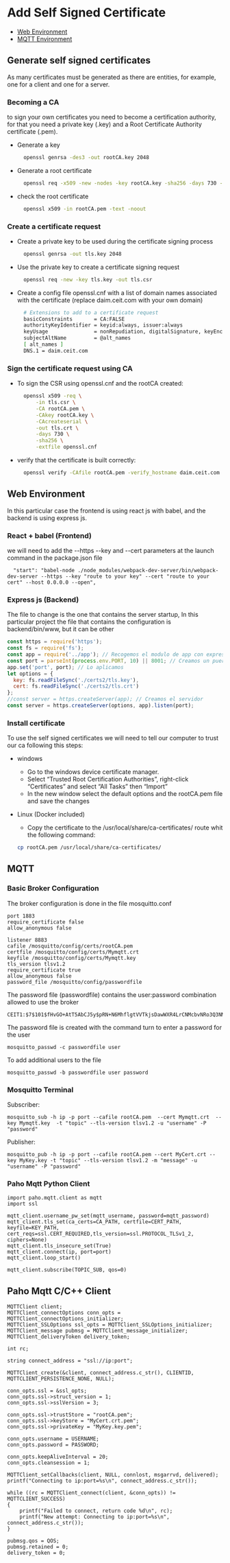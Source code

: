 # Add Self Signed Certificate

  - [Web Environment](#Web)
  - [MQTT Environment](#MQTT)

## Generate self signed certificates

As many certificates must be generated as there are entities, for example, one for a client and one for a server.

### Becoming a CA

to sign your own certificates you need to become a certification authority, for that you need a private key (.key) and a Root Certificate Authority certificate (.pem).

- Generate a key

  ```sh
    openssl genrsa -des3 -out rootCA.key 2048
  ```

- Generate a root certificate

  ```sh
    openssl req -x509 -new -nodes -key rootCA.key -sha256 -days 730 -out rootCA.pem
  ```

- check the root certificate

  ```sh
    openssl x509 -in rootCA.pem -text -noout
  ```

### Create a certificate request

- Create a private key to be used during the certificate signing process

  ```sh
    openssl genrsa -out tls.key 2048
  ```

- Use the private key to create a certificate signing request

  ```sh
    openssl req -new -key tls.key -out tls.csr
  ```

- Create a config file openssl.cnf with a list of domain names associated with the certificate (replace daim.ceit.com with your own domain)

  ```sh
    # Extensions to add to a certificate request
    basicConstraints       = CA:FALSE
    authorityKeyIdentifier = keyid:always, issuer:always
    keyUsage               = nonRepudiation, digitalSignature, keyEncipherment, dataEncipherment
    subjectAltName         = @alt_names
    [ alt_names ]
    DNS.1 = daim.ceit.com
  ```

### Sign the certificate request using CA

- To sign the CSR using openssl.cnf and the rootCA created:

  ```sh
    openssl x509 -req \
        -in tls.csr \
        -CA rootCA.pem \
        -CAkey rootCA.key \
        -CAcreateserial \
        -out tls.crt \
        -days 730 \
        -sha256 \
        -extfile openssl.cnf
  ```

- verify that the certificate is built correctly:

  ```sh
    openssl verify -CAfile rootCA.pem -verify_hostname daim.ceit.com tls.crt
  ```

## Web Environment

In this particular case the frontend is using react js with babel, and the backend is using express js.

### React + babel (Frontend)

 we will need to add the --https --key and --cert parameters at the launch command in the package.json file

  ```console
    "start": "babel-node ./node_modules/webpack-dev-server/bin/webpack-dev-server --https --key "route to your key" --cert "route to your cert" --host 0.0.0.0 --open",
  ```

### Express js (Backend)

  The file to change is the one that contains the server startup, In this particular project the file that contains the configuration is backend/bin/www, but it can be other

  ```js
  const https = require('https');
  const fs = require('fs');
  const app = require('../app'); // Recogemos el modulo de app con express
  const port = parseInt(process.env.PORT, 10) || 8001; // Creamos un puerto
  app.set('port', port); // Lo aplicamos
  let options = {
    key: fs.readFileSync('./certs2/tls.key'),
    cert: fs.readFileSync('./certs2/tls.crt')
  };
  //const server = https.createServer(app); // Creamos el servidor
  const server = https.createServer(options, app).listen(port);
  ```

### Install certificate

To use the self signed certificates we will need to tell our computer to trust our ca following this steps:

- windows
    - Go to the windows device certificate manager.
    - Select “Trusted Root Certification Authorities”, right-click “Certificates” and select “All Tasks” then “Import”
    - In the new window select the default options and the rootCA.pem file and save the changes
- Linux (Docker included)
    - Copy the certificate to the /usr/local/share/ca-certificates/ route whit the following command:

    ```sh
    cp rootCA.pem /usr/local/share/ca-certificates/
    ```

## MQTT

### Basic Broker Configuration

The broker configuration is done in the file mosquitto.conf

```console
port 1883
require_certificate false
allow_anonymous false

listener 8883
cafile /mosquitto/config/certs/rootCA.pem
certfile /mosquitto/config/certs/Mymqtt.crt
keyfile /mosquitto/config/certs/Mymqtt.key
tls_version tlsv1.2
require_certificate true
allow_anonymous false
password_file /mosquitto/config/passwordfile
```

The password file (passwordfile) contains the user:password combination allowed to use the broker

``` console
CEIT1:$7$101$fHvGO+AtT5AbCJ5y$pRN+N6MhflgtVVTkjsDawWXR4LrCNMcbvNRo3Q3NMcziVmiZKoC8Z94uD1+mffe9VFNg3xGa5sjJUzRYu0YfYQ==
```

The password file is created with the command turn to enter a password for the user

```console
mosquitto_passwd -c passwordfile user
```

To add additional users to the file

```console
mosquitto_passwd -b passwordfile user password
```

### Mosquitto Terminal

Subscriber:

```console
mosquitto_sub -h ip -p port --cafile rootCA.pem  --cert Mymqtt.crt  --key Mymqtt.key  -t "topic" --tls-version tlsv1.2 -u "username" -P "password"
```

Publisher:

```console
mosquitto_pub -h ip -p port --cafile rootCA.pem --cert MyCert.crt --key MyKey.key -t "topic" --tls-version tlsv1.2 -m "message" -u "username" -P "password"
```

### Paho Mqtt Python Client

```console
import paho.mqtt.client as mqtt
import ssl

mqtt_client.username_pw_set(mqtt_username, password=mqtt_password)
mqtt_client.tls_set(ca_certs=CA_PATH, certfile=CERT_PATH, keyfile=KEY_PATH, cert_reqs=ssl.CERT_REQUIRED,tls_version=ssl.PROTOCOL_TLSv1_2, ciphers=None)
mqtt_client.tls_insecure_set(True)
mqtt_client.connect(ip, port=port)
mqtt_client.loop_start()

mqtt_client.subscribe(TOPIC_SUB, qos=0)
```

## Paho Mqtt C/C++ Client

```console
MQTTClient client;
MQTTClient_connectOptions conn_opts = MQTTClient_connectOptions_initializer;
MQTTClient_SSLOptions ssl_opts = MQTTClient_SSLOptions_initializer;
MQTTClient_message pubmsg = MQTTClient_message_initializer;
MQTTClient_deliveryToken delivery_token;

int rc;

string connect_address = "ssl://ip:port";

MQTTClient_create(&client, connect_address.c_str(), CLIENTID, MQTTCLIENT_PERSISTENCE_NONE, NULL);

conn_opts.ssl = &ssl_opts;
conn_opts.ssl->struct_version = 1;
conn_opts.ssl->sslVersion = 3;

conn_opts.ssl->trustStore = "rootCA.pem";
conn_opts.ssl->keyStore = "MyCert.crt.pem";
conn_opts.ssl->privateKey = "MyKey.key.pem";

conn_opts.username = USERNAME;
conn_opts.password = PASSWORD;

conn_opts.keepAliveInterval = 20;
conn_opts.cleansession = 1;

MQTTClient_setCallbacks(client, NULL, connlost, msgarrvd, delivered);
printf("Connecting to ip:port=%s\n", connect_address.c_str());

while ((rc = MQTTClient_connect(client, &conn_opts)) != MQTTCLIENT_SUCCESS)
{
    printf("Failed to connect, return code %d\n", rc);
    printf("New attempt: Connecting to ip:port=%s\n", connect_address.c_str());
}

pubmsg.qos = QOS;
pubmsg.retained = 0;
delivery_token = 0;
```
